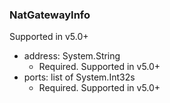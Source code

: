 ### NatGatewayInfo
Supported in v5.0+

- address: System.String
  - Required. Supported in v5.0+
- ports: list of System.Int32s
  - Required. Supported in v5.0+
